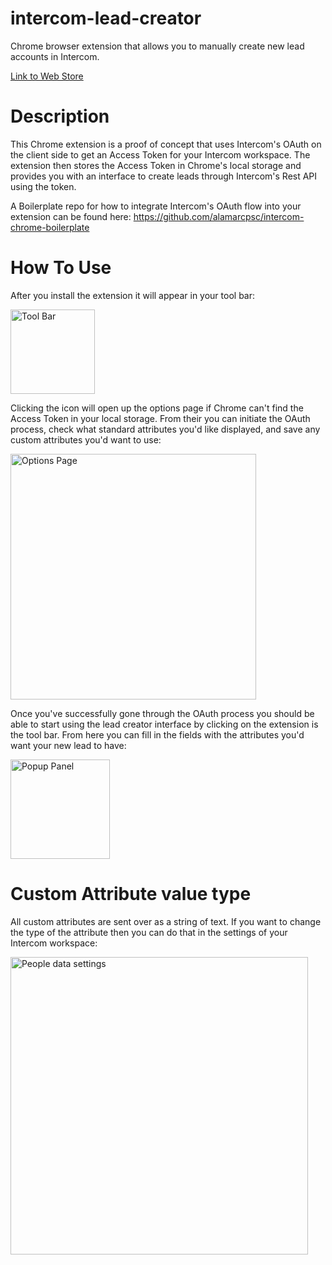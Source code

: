 # intercom-lead-creator
Chrome browser extension that allows you to manually create new lead accounts in Intercom.

<a href="https://chrome.google.com/webstore/detail/intercom-lead-creator/pipblbgebpmphicjdbdlcadahpgglbef">Link to Web Store</a>

# Description
This Chrome extension is a proof of concept that uses Intercom's OAuth on the client side to get an Access Token for your Intercom workspace. The extension then stores the Access Token in Chrome's local storage and provides you with an interface to create leads through Intercom's Rest API using the token.

A Boilerplate repo for how to integrate Intercom's OAuth flow into your extension can be found here:
https://github.com/alamarcpsc/intercom-chrome-boilerplate

# How To Use
After you install the extension it will appear in your tool bar:

<img width="135" alt="Tool Bar" src="https://user-images.githubusercontent.com/15332721/59629753-660e1980-90f8-11e9-8cdf-118a447ed5e3.png">

Clicking the icon will open up the options page if Chrome can't find the Access Token in your local storage. From their you can initiate the OAuth process, check what standard attributes you'd like displayed, and save any custom attributes you'd want to use:

<img width="393" alt="Options Page" src="https://user-images.githubusercontent.com/15332721/59629431-a325dc00-90f7-11e9-9e51-cbaa275d6752.png">

Once you've successfully gone through the OAuth process you should be able to start using the lead creator interface by clicking on the extension is the tool bar. From here you can fill in the fields with the attributes you'd want your new lead to have:

<img width="159" alt="Popup Panel" src="https://user-images.githubusercontent.com/15332721/59629621-1e878d80-90f8-11e9-814b-bcc974c6c4d9.png">

# Custom Attribute value type
All custom attributes are sent over as a string of text. If you want to change the type of the attribute then you can do that in the settings of your Intercom workspace:

<img width="476" alt="People data settings" src="https://user-images.githubusercontent.com/15332721/59630508-50015880-90fa-11e9-9842-6ab0f3ef8915.png">
